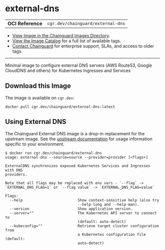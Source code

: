 <!--monopod:start-->
# external-dns
| | |
| - | - |
| **OCI Reference** | `cgr.dev/chainguard/external-dns` |


* [View Image in the Chainguard Images Directory](https://images.chainguard.dev/directory/image/external-dns/overview).
* [View the Image Catalog](https://console.chainguard.dev/images/catalog) for a full list of available tags.
* [Contact Chainguard](https://www.chainguard.dev/chainguard-images) for enterprise support, SLAs, and access to older tags.

---
<!--monopod:end-->

<!--overview:start-->
Minimal image to configure external DNS servers (AWS Route53, Google CloudDNS and others) for Kubernetes Ingresses and Services
<!--overview:end-->

<!--getting:start-->
## Download this Image
The image is available on `cgr.dev`:

```
docker pull cgr.dev/chainguard/external-dns:latest
```
<!--getting:end-->

<!--body:start-->
## Using External DNS

The Chainguard External DNS image is a drop-in replacement for the upstream image.
See the [upstream documentation](https://github.com/kubernetes-sigs/external-dns) for usage information specific to your environment.

```shell
$ docker run cgr.dev/chainguard/external-dns
usage: external-dns --source=source --provider=provider [<flags>]

ExternalDNS synchronizes exposed Kubernetes Services and Ingresses with DNS
providers.

Note that all flags may be replaced with env vars - `--flag` ->
`EXTERNAL_DNS_FLAG=1` or `--flag value` -> `EXTERNAL_DNS_FLAG=value`

Flags:
  --help                         Show context-sensitive help (also try
                                 --help-long and --help-man).
  --version                      Show application version.
  --server=""                    The Kubernetes API server to connect to
                                 (default: auto-detect)
  --kubeconfig=""                Retrieve target cluster configuration from
                                 a Kubernetes configuration file (default:
                                 auto-detect)
```
<!--body:end-->
